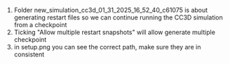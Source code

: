 1. Folder new_simulation_cc3d_01_31_2025_16_52_40_c61075 is about generating restart files so we can continue running the CC3D simulation from a checkpoint
2. Ticking "Allow multiple restart snapshots" will allow generate multiple checkpoint
3. in setup.png you can see the correct path, make sure they are in consistent
   
